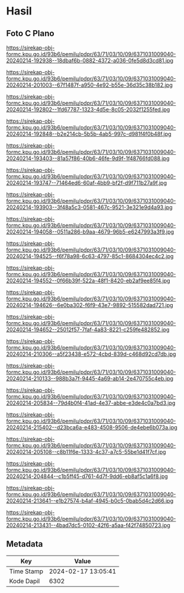 # Hasil

## Foto C Plano

https://sirekap-obj-formc.kpu.go.id/93b6/pemilu/pdpr/63/71/03/10/09/6371031009040-20240214-192938--18dbaf6b-0882-4372-a036-0fe5d8d3cd81.jpg

https://sirekap-obj-formc.kpu.go.id/93b6/pemilu/pdpr/63/71/03/10/09/6371031009040-20240214-201003--67f1487f-a950-4e92-b55e-36d35c38b182.jpg

https://sirekap-obj-formc.kpu.go.id/93b6/pemilu/pdpr/63/71/03/10/09/6371031009040-20240214-192802--1fd67787-1323-4d5e-8c05-2032f1255fed.jpg

https://sirekap-obj-formc.kpu.go.id/93b6/pemilu/pdpr/63/71/03/10/09/6371031009040-20240214-192848--b2e214cb-5b5b-4ab5-997c-d981f4f0b48f.jpg

https://sirekap-obj-formc.kpu.go.id/93b6/pemilu/pdpr/63/71/03/10/09/6371031009040-20240214-193403--81a57f86-40b6-46fe-9d9f-1f48766fd088.jpg

https://sirekap-obj-formc.kpu.go.id/93b6/pemilu/pdpr/63/71/03/10/09/6371031009040-20240214-193747--71464ed6-60af-4bb9-bf2f-d9f711b27a9f.jpg

https://sirekap-obj-formc.kpu.go.id/93b6/pemilu/pdpr/63/71/03/10/09/6371031009040-20240214-193903--3f48a5c3-0581-467c-9521-3e321e9d4a93.jpg

https://sirekap-obj-formc.kpu.go.id/93b6/pemilu/pdpr/63/71/03/10/09/6371031009040-20240214-194058--0511a286-b9aa-4679-96b5-e6247993a3f9.jpg

https://sirekap-obj-formc.kpu.go.id/93b6/pemilu/pdpr/63/71/03/10/09/6371031009040-20240214-194525--f6f78a98-6c63-4797-85c1-8684304ec4c2.jpg

https://sirekap-obj-formc.kpu.go.id/93b6/pemilu/pdpr/63/71/03/10/09/6371031009040-20240214-194552--0f66b39f-522a-48f1-8420-eb2af9ee85f4.jpg

https://sirekap-obj-formc.kpu.go.id/93b6/pemilu/pdpr/63/71/03/10/09/6371031009040-20240214-194626--6e0ba302-f6f9-43e7-9892-515582dad721.jpg

https://sirekap-obj-formc.kpu.go.id/93b6/pemilu/pdpr/63/71/03/10/09/6371031009040-20240214-194652--25012f57-7faf-4a83-8221-c259fe482852.jpg

https://sirekap-obj-formc.kpu.go.id/93b6/pemilu/pdpr/63/71/03/10/09/6371031009040-20240214-210306--a5f23438-e572-4cbd-839d-c468d92cd7db.jpg

https://sirekap-obj-formc.kpu.go.id/93b6/pemilu/pdpr/63/71/03/10/09/6371031009040-20240214-210133--988b3a7f-9445-4a69-ab14-2e470755c4eb.jpg

https://sirekap-obj-formc.kpu.go.id/93b6/pemilu/pdpr/63/71/03/10/09/6371031009040-20240214-205834--79d4b0f4-41ad-4e37-abbe-e3de4c0a7bd3.jpg

https://sirekap-obj-formc.kpu.go.id/93b6/pemilu/pdpr/63/71/03/10/09/6371031009040-20240214-215402--d23bca6a-e483-4508-9506-de4ebe6b073a.jpg

https://sirekap-obj-formc.kpu.go.id/93b6/pemilu/pdpr/63/71/03/10/09/6371031009040-20240214-205108--c8b11f6e-1333-4c37-a7c5-55be1d41f7cf.jpg

https://sirekap-obj-formc.kpu.go.id/93b6/pemilu/pdpr/63/71/03/10/09/6371031009040-20240214-204844--c1b5ff45-d761-4d7f-9dd6-eb8af5c1a6f8.jpg

https://sirekap-obj-formc.kpu.go.id/93b6/pemilu/pdpr/63/71/03/10/09/6371031009040-20240214-213641--e1b27574-b4af-4945-b0c5-0bab5d4c2d66.jpg

https://sirekap-obj-formc.kpu.go.id/93b6/pemilu/pdpr/63/71/03/10/09/6371031009040-20240214-213431--4bad7dc5-0102-42f6-a5aa-f42f74850723.jpg


## Metadata

| Key        | Value               |
| ---------- | ------------------- |
| Time Stamp | 2024-02-17 13:05:41 |
| Kode Dapil | 6302                |




